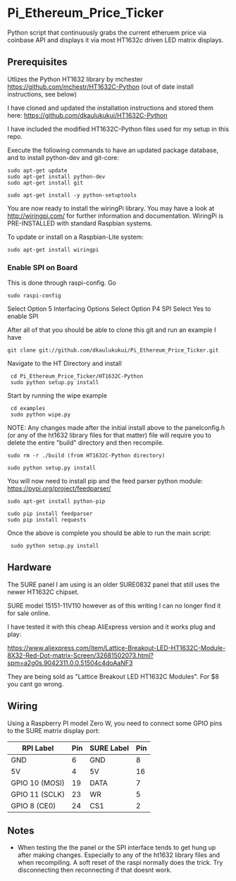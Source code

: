 # Pi_Ethereum_Price_Ticker

Python script that continuously grabs the current etheruem price via coinbase API and displays it via most HT1632c driven LED matrix displays.  

## Prerequisites

Utlizes the Python HT1632 library by mchester
https://github.com/mchestr/HT1632C-Python (out of date install instructions, see below)

I have cloned and updated the installation instructions and stored them here:
https://github.com/dkaulukukui/HT1632C-Python

I have included the modified HT1632C-Python files used for my setup in this repo. 

Execute the following commands to have an updated package database, and
to install python-dev and git-core:

```
sudo apt-get update
sudo apt-get install python-dev
sudo apt-get install git

sudo apt-get install -y python-setuptools
```

You are now ready to install the wiringPi library. You may have a look
at http://wiringpi.com/ for further information and documentation.
WiringPi is PRE-INSTALLED with standard Raspbian systems.

To update or install on a Raspbian-Lite system:
```
sudo apt-get install wiringpi
```

### Enable SPI on Board
This is done through raspi-config.  Go

```
sudo raspi-config

```
Select Option 5 Interfacing Options
Select Option P4 SPI
Select Yes to enable SPI

After all of that you should be able to clone this git and run an example I have

```
git clone git://github.com/dkaulukukui/Pi_Ethereum_Price_Ticker.git

```

Navigate to the HT Directory and install

```
 cd Pi_Ethereum_Price_Ticker/HT1632C-Python
 sudo python setup.py install

```
Start by running the wipe example

```
 cd examples
 sudo python wipe.py

```
NOTE: Any changes made after the initial install above to the panelconfig.h (or any of the ht1632 library files for that matter) file will require you to delete the entire "build" directory and then recompile.

```
sudo rm -r ./build (from HT1632C-Python directory)

sudo python setup.py install

```


You will now need to install pip and the feed parser python module:
https://pypi.org/project/feedparser/

```
sudo apt-get install python-pip

sudo pip install feedparser
sudo pip install requests

```

Once the above is complete you should be able to run the main script:

```
 sudo python setup.py install

```




## Hardware

The SURE panel I am using is an older SURE0832 panel that still uses the newer HT1632C chipset.  

SURE model 15151-11V110 however as of this writing I can no longer find it for sale online.

I have tested it with this cheap AliExpress version and it works plug and play:

https://www.aliexpress.com/item/Lattice-Breakout-LED-HT1632C-Module-8X32-Red-Dot-matrix-Screen/32681502073.html?spm=a2g0s.9042311.0.0.51504c4doAaNF3

They are being sold as "Lattice Breakout LED HT1632C Modules".  For $8 you cant go wrong.


## Wiring

Using a Raspberry PI model Zero W, you need to connect some GPIO pins to the SURE matrix display port:


| RPI Label      | Pin | SURE Label | Pin |
|----------------|-----|------------|-----|
| GND            | 6   | GND        | 8   |
| 5V             | 4   | 5V         | 16  |
| GPIO 10 (MOSI) | 19  | DATA       | 7   |
| GPIO 11 (SCLK) | 23  | WR         | 5   |
| GPIO 8  (CE0)  | 24  | CS1        | 2   |


## Notes

- When testing the the panel or the SPI interface tends to get hung up after making changes.  Especially to any of the ht1632 library files and when recompiling.  A soft reset of the raspi normally does the trick.  Try disconnecting then reconnecting if that doesnt work.

